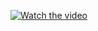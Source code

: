 [![Watch the video](https://image.similarpng.com/file/similarpng/original-picture/2020/08/Youtube-player-video-Preumim-vector-PNG.png)](https://youtu.be/vt5fpE0bzSY)
